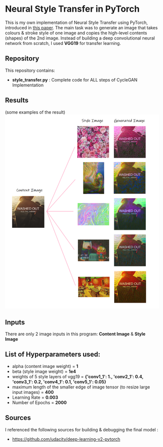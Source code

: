 # Neural Style Transfer in PyTorch

This is my own implementation of Neural Style Transfer using PyTorch, introduced in [this paper](https://www.cv-foundation.org/openaccess/content_cvpr_2016/papers/Gatys_Image_Style_Transfer_CVPR_2016_paper.pdf).
The main task was to generate an image that takes colours & stroke style of one image and copies the high-level contents (shapes) of the 2nd image.
Instead of building a deep convolutional neural network from scratch, I used **VGG19** for transfer learning. 

## Repository 

This repository contains:
* **style_transfer.py** : Complete code for ALL steps of CycleGAN Implementation
					  
## Results

(some examples of the result)
<img src="result.png">

## Inputs

There are only 2 image inputs in this program: **Content Image** & **Style Image**

## List of Hyperparameters used:

* alpha (content image weight) = **1**
* beta (style image weight) = **1e4**  
* weights of 5 style layers of vgg19 = **{'conv1_1': 1., 'conv2_1': 0.4, 'conv3_1': 0.2, 'conv4_1': 0.1, 'conv5_1': 0.05}**
* maximum length of the smaller edge of image tensor (to resize large input images)  = **400**
* Learning Rate = **0.003**
* Number of Epochs = **2000**

## Sources

I referenced the following sources for building & debugging the final model :

* https://github.com/udacity/deep-learning-v2-pytorch
